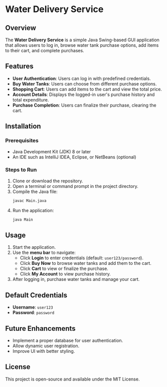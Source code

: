 # Water Delivery Service

## Overview
The **Water Delivery Service** is a simple Java Swing-based GUI application that allows users to log in, browse water tank purchase options, add items to their cart, and complete purchases.

## Features
- **User Authentication**: Users can log in with predefined credentials.
- **Buy Water Tanks**: Users can choose from different purchase options.
- **Shopping Cart**: Users can add items to the cart and view the total price.
- **Account Details**: Displays the logged-in user's purchase history and total expenditure.
- **Purchase Completion**: Users can finalize their purchase, clearing the cart.

## Installation
### Prerequisites
- Java Development Kit (JDK) 8 or later
- An IDE such as IntelliJ IDEA, Eclipse, or NetBeans (optional)

### Steps to Run
1. Clone or download the repository.
2. Open a terminal or command prompt in the project directory.
3. Compile the Java file:
   ```sh
   javac Main.java
   ```
4. Run the application:
   ```sh
   java Main
   ```

## Usage
1. Start the application.
2. Use the **menu bar** to navigate:
   - Click **Login** to enter credentials (default: `user123/password`).
   - Click **Buy Now** to browse water tanks and add them to the cart.
   - Click **Cart** to view or finalize the purchase.
   - Click **My Account** to view purchase history.
3. After logging in, purchase water tanks and manage your cart.

## Default Credentials
- **Username**: `user123`
- **Password**: `password`

## Future Enhancements
- Implement a proper database for user authentication.
- Allow dynamic user registration.
- Improve UI with better styling.

## License
This project is open-source and available under the MIT License.

